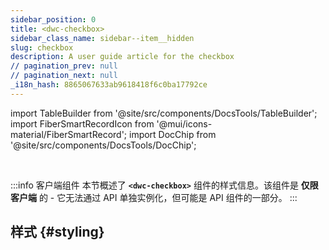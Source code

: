 ```yaml
---
sidebar_position: 0
title: <dwc-checkbox>
sidebar_class_name: sidebar--item__hidden
slug: checkbox
description: A user guide article for the checkbox
// pagination_prev: null
// pagination_next: null
_i18n_hash: 8865067633ab9618418f6c0ba17792ce
---
```

import TableBuilder from '@site/src/components/DocsTools/TableBuilder';
import FiberSmartRecordIcon from '@mui/icons-material/FiberSmartRecord';
import DocChip from '@site/src/components/DocsTools/DocChip';

<DocChip chip='shadow' />

<br />

:::info 客户端组件
本节概述了 **`<dwc-checkbox>`** 组件的样式信息。该组件是 **仅限客户端** 的 - 它无法通过 API 单独实例化，但可能是 API 组件的一部分。
:::

## 样式 {#styling}

<TableBuilder name="dwc-checkbox" clientComponent />
